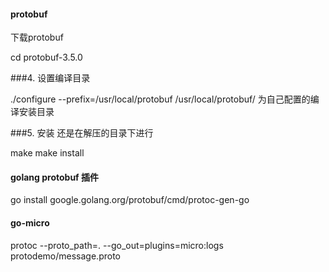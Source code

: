 #### protobuf 

 下载protobuf

cd  protobuf-3.5.0

###4. 设置编译目录

./configure --prefix=/usr/local/protobuf
/usr/local/protobuf/ 为自己配置的编译安装目录

###5. 安装
还是在解压的目录下进行

make
make install

#### golang protobuf 插件
go install google.golang.org/protobuf/cmd/protoc-gen-go


#### go-micro
 protoc --proto_path=.  --go_out=plugins=micro:logs  protodemo/message.proto 
